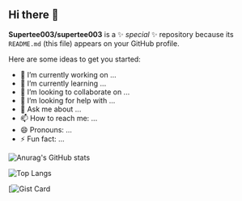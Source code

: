 ## Hi there 👋


**Supertee003/supertee003** is a ✨ _special_ ✨ repository because its `README.md` (this file) appears on your GitHub profile.

Here are some ideas to get you started:

- 🔭 I’m currently working on ...
- 🌱 I’m currently learning ...
- 👯 I’m looking to collaborate on ...
- 🤔 I’m looking for help with ...
- 💬 Ask me about ...
- 📫 How to reach me: ...
- 😄 Pronouns: ...
- ⚡ Fun fact: ...

![Anurag's GitHub stats](https://github-readme-stats.vercel.app/api?username=supertee003&show_icons=true&theme=transparent)

![Top Langs](https://github-readme-stats.vercel.app/api/top-langs/?username=supertee003&hide_progress=true&theme=transparent)

[![Gist Card](https://github-readme-stats.vercel.app/api/gist?id=bbfce31e0217a3689c8d961a356cb10d&theme=transparent)
